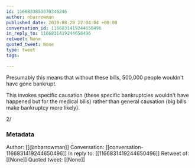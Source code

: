 ```yaml
---
id: 1166833853870346246
author: nbarrowman
published_date: 2019-08-28 22:04:04 +00:00
conversation_id: 1166831419244650496
in_reply_to: 1166831419244650496
retweet: None
quoted_tweet: None
type: tweet
tags:

---
```


Presumably this means that without these bills, 500,000 people wouldn't have gone bankrupt. 

This invokes specific causation (these specific bankruptcies wouldn't have happened but for the medical bills) rather than general causation (big bills make bankruptcy more likely). 

2/

### Metadata

Author: [[@nbarrowman]]
Conversation: [[conversation-1166831419244650496]]
In reply to: [[1166831419244650496]]
Retweet of: [[None]]
Quoted tweet: [[None]]
